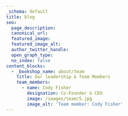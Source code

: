 ```yaml
---
_schema: default
title: blog
seo:
  page_description:
  canonical_url:
  featured_image:
  featured_image_alt:
  author_twitter_handle:
  open_graph_type:
  no_index: false
content_blocks:
  - _bookshop_name: about/team
    title: Our leadership & Team Members
    team_members:
      - name: Cody Fisher
        designation: Co-Founder & CEO
        image: /images/team/5.jpg
        image_alt: 'Team member: Cody Fisher'
---
```

